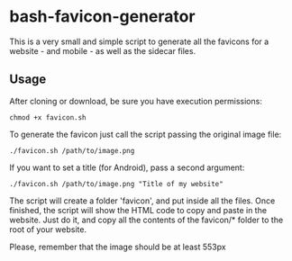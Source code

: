 # bash-favicon-generator

This is a very small and simple script to generate all the favicons for a website - and mobile - as well as the sidecar files.

## Usage

After cloning or download, be sure you have execution permissions:

`chmod +x favicon.sh`

To generate the favicon just call the script passing the original image file:

`./favicon.sh /path/to/image.png`

If you want to set a title (for Android), pass a second argument:

`./favicon.sh /path/to/image.png "Title of my website"`

The script will create a folder 'favicon', and put inside all the files. Once finished, the script will show the HTML code to copy and paste in the website. Just do it, and copy all the contents of the favicon/* folder to the root of your website.

Please, remember that the image should be at least 553px

